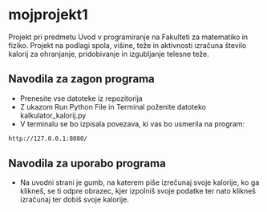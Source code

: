 # mojprojekt1
Projekt pri predmetu Uvod v programiranje na Fakulteti za matematiko in fiziko. Projekt na podlagi spola, višine, teže in aktivnosti izračuna število kalorij za ohranjanje, pridobivanje in izgubljanje telesne teže.

## Navodila za zagon programa
- Prenesite vse datoteke iz repozitorija
- Z ukazom Run Python File in Terminal poženite datoteko kalkulator_kalorij.py
- V terminalu se bo izpisala povezava, ki vas bo usmerila na program: 
```sh
http://127.0.0.1:8080/ 
```
## Navodila za uporabo programa
- Na uvodni strani je gumb, na katerem piše izrečunaj svoje kalorije, ko ga klikneš, se ti odpre obrazec, kjer izpolniš svoje podatke ter nato klikneš izračunaj ter dobiš svoje kalorije.